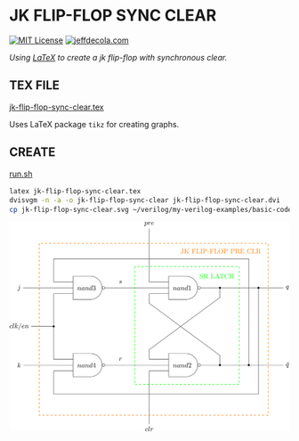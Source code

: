 # JK FLIP-FLOP SYNC CLEAR

[![MIT License](https://img.shields.io/:license-mit-blue.svg)](https://jeffdecola.mit-license.org)
[![jeffdecola.com](https://img.shields.io/badge/website-jeffdecola.com-blue)](https://jeffdecola.com)

_Using
[LaTeX](https://github.com/JeffDeCola/my-cheat-sheets/tree/master/software/development/languages/latex-cheat-sheet/)
to create a jk flip-flop with synchronous clear._

## TEX FILE

[jk-flip-flop-sync-clear.tex](https://github.com/JeffDeCola/my-latex-renders/blob/master/mathematics/applied/electrical-engineering/sequential-logic/jk-flip-flop-sync-clear/jk-flip-flop-sync-clear.tex)

Uses LaTeX package `tikz` for creating graphs.

## CREATE

[run.sh](https://github.com/JeffDeCola/my-latex-renders/blob/master/mathematics/applied/electrical-engineering/sequential-logic/jk-flip-flop-sync-clear/run.sh)

```bash
latex jk-flip-flop-sync-clear.tex
dvisvgm -n -a -o jk-flip-flop-sync-clear jk-flip-flop-sync-clear.dvi
cp jk-flip-flop-sync-clear.svg ~/verilog/my-verilog-examples/basic-code/sequential-logic/jk_flip_flop_sync_clear/svgs/.
```

<p align="center">
    <img src="jk-flip-flop-sync-clear.svg"
    align="middle"
</p>
